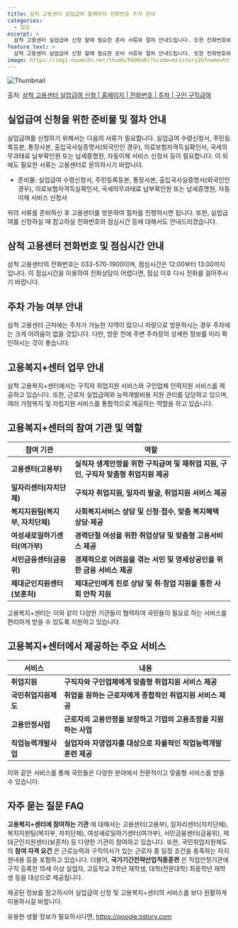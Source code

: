 ```yaml
---
title: 삼척 고용센터 실업급여 홈페이지 전화번호 주차 안내
categories:
  - 일상
excerpt: >
  삼척 고용센터 실업급여 신청 할때 필요한 준비 서류와 절차 안내드립니다. 또한 전화번호와 점심시간은 언제인지, 주차는 가능한지 궁금한 내용을 안내 드리겠습니다. 실업급여의 경우 아래 홈페이지를 통해 신청하시면 됩니다. 삼척 고용센터 실업급여 신청하기 👈 클릭 삼척고용복지플러스센터 주소전화번호 강원 삼척시 중앙로 214 현진빌딩 4층033-570-1900 삼척 고용센터 홈페이지 바로가기 👈 클릭 고용복지플러스센터: 서민을 위한 One-stop 서비스 국민들이 쉽고 편하게 필요한 도움을 받을 수 있도록 고용, 복지, 서민금융 서비스를 한 곳에서 One-stop으로 지원하는 협업모델 주요 업무 취업지원: 구직자 취업지원 서비스 및 구인업체 인력지원 서비스 제공 고용보험관리: 근로자 실업급여, 능력개발비용 및 ..
feature_text: >
  삼척 고용센터 실업급여 신청 할때 필요한 준비 서류와 절차 안내드립니다. 또한 전화번호와 점심시간은 언제인지, 주차는 가능한지 궁금한 내용을 안내 드리겠습니다. 실업급여의 경우 아래 홈페이지를 통해 신청하시면 됩니다. 삼척 고용센터 실업급여 신청하기 👈 클릭 삼척고용복지플러스센터 주소전화번호 강원 삼척시 중앙로 214 현진빌딩 4층033-570-1900 삼척 고용센터 홈페이지 바로가기 👈 클릭 고용복지플러스센터: 서민을 위한 One-stop 서비스 국민들이 쉽고 편하게 필요한 도움을 받을 수 있도록 고용, 복지, 서민금융 서비스를 한 곳에서 One-stop으로 지원하는 협업모델 주요 업무 취업지원: 구직자 취업지원 서비스 및 구인업체 인력지원 서비스 제공 고용보험관리: 근로자 실업급여, 능력개발비용 및 ..
image: https://img1.daumcdn.net/thumb/R800x0/?scode=mtistory2&fname=https%3A%2F%2Fblog.kakaocdn.net%2Fdn%2FbYeBob%2FbtsGK4mMcpp%2F26zZ7sGLkytHp9VoZKV0sk%2Fimg.png
---
```


![Thumbnail](https://img1.daumcdn.net/thumb/R800x0/?scode=mtistory2&fname=https%3A%2F%2Fblog.kakaocdn.net%2Fdn%2FbYeBob%2FbtsGK4mMcpp%2F26zZ7sGLkytHp9VoZKV0sk%2Fimg.png)

<p>출처: <a href="https://qoogle.tistory.com/4624" rel="dofollow">삼척 고용센터 실업급여 신청 | 홈페이지 | 전화번호 | 주차 | 구인 구직급여</a> </p>

## 실업급여 신청을 위한 준비물 및 절차 안내

실업급여를 신청하기 위해서는 다음의 서류가 필요합니다. 실업급여 수령신청서, 주민등록등본, 통장사본, 출입국사실증명서(외국인인 경우),
의료보험자격득실확인서, 국세의무과태료 납부확인원 또는 납세증명원, 자동이체 서비스 신청서 등이 필요합니다. 이 외에도 필요한 서류는
고용센터로 문의하시기 바랍니다.

  * 준비물: 실업급여 수령신청서, 주민등록등본, 통장사본, 출입국사실증명서(외국인인 경우), 의료보험자격득실확인서, 국세의무과태료 납부확인원 또는 납세증명원, 자동이체 서비스 신청서

위의 서류를 준비하신 후 고용센터를 방문하여 절차를 진행하시면 됩니다. 또한, 실업급여를 신청하실 때 참고하실 전화번호와 점심시간 등에
대해서도 안내드리겠습니다.

## 삼척 고용센터 전화번호 및 점심시간 안내

삼척 고용센터의 전화번호는 033-570-1900이며, 점심시간은 12:00부터 13:00까지입니다. 이 점심시간을 이용하여 전화상담이
어렵다면, 점심 이후 다시 전화를 걸어주시기 바랍니다.

## 주차 가능 여부 안내

삼척 고용센터 근처에는 주차가 가능한 지역이 많으니 차량으로 방문하시는 경우 주차에는 크게 어려움이 없을 것입니다. 다만, 방문 전에 주변
주차장의 상세한 정보를 미리 확인하시는 것이 좋습니다.

## 고용복지+센터 업무 안내

삼척 고용복지+센터에서는 구직자 취업지원 서비스와 구인업체 인력지원 서비스를 제공하고 있습니다. 또한, 근로자 실업급여와 능력개발비용 지원
관리를 담당하고 있으며, 여러 가정복지 및 자립지원 서비스를 통합적으로 제공하는 역할을 하고 있습니다.

## 고용복지+센터의 참여 기관 및 역할

**참여 기관** | **역할**  
---|---  
**고용센터(고용부)** | **실직자 생계안정을 위한 구직급여 및 재취업 지원, 구인, 구직자 맞춤형 취업지원 제공**  
**일자리센터(자치단체)** | **구직자 취업지원, 일자리 발굴, 취업지원 서비스 제공**  
**복지지원팀(복지부, 자치단체)** | **사회복지서비스 상담 및 신청·접수, 맞춤 복지혜택 상담·제공**  
**여성새로일하기센터(여가부)** | **경력단절 여성을 위한 취업상담 및 맞춤형 고용서비스 제공**  
**서민금융센터(금융위)** | **경제적으로 어려움을 겪는 서민 및 영세상공인을 위한 금융 서비스 제공**  
**제대군인지원센터(보훈처)** | **제대군인에게 진로 상담 및 취·창업 지원을 통한 사회 안착 지원**  
  
고용복지+센터는 이와 같이 다양한 기관들이 협력하여 국민들이 필요로 하는 서비스를 편리하게 받을 수 있도록 지원하고 있습니다.

## 고용복지+센터에서 제공하는 주요 서비스

**서비스** | **내용**  
---|---  
**취업지원** | **구직자와 구인업체에게 맞춤형 취업지원 서비스 제공**  
**국민취업지원제도** | **취업을 원하는 근로자에게 종합적인 취업지원 서비스 제공**  
**고용안정사업** | **근로자의 고용안정을 보장하고 기업의 고용조정을 지원하는 사업**  
**직업능력개발사업** | **실업자와 자영업자를 대상으로 자율적인 직업능력개발 훈련 제공**  
  
이와 같은 서비스를 통해 국민들은 다양한 분야에서 전문적이고 맞춤형 서비스를 받을 수 있습니다.

## 자주 묻는 질문 FAQ

**고용복지+센터에 참여하는 기관** 에 대해서는 고용센터(고용부), 일자리센터(자치단체), 복지지원팀(복지부, 자치단체),
여성새로일하기센터(여가부), 서민금융센터(금융위), 제대군인지원센터(보훈처) 등 다양한 기관이 참여하고 있습니다. 또한, 국민취업지원제도의
**참여 자격 요건** 은 근로능력과 구직의사가 있는 근로자 중 일정 조건을 충족하는 자지원내용 등을 포함하고 있습니다. 더불어,
**국가기간전략산업직종훈련** 은 직업안정기관에 구직 등록한 15세 이상 실업자, 고등학교 3학년 재학생, 대학(전문대학) 최종학년 재학생
등을 대상으로 제공됩니다.

제공된 정보를 참고하시어 실업급여 신청 및 고용복지+센터의 서비스를 보다 원활하게 이용하시길 바랍니다.

 

유용한 생활 정보가 필요하시다면, <a href="https://qoogle.tistory.com" rel="dofollow">https://qoogle.tistory.com</a>


